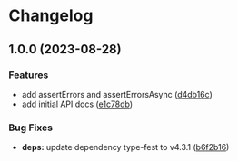 # Changelog

## 1.0.0 (2023-08-28)


### Features

* add assertErrors and assertErrorsAsync ([d4db16c](https://github.com/jeroenptrs/assert-errors/commit/d4db16c0c4f1518fb201d00e6210eb528ec36a94))
* add initial API docs ([e1c78db](https://github.com/jeroenptrs/assert-errors/commit/e1c78db883f0f6e91217dfb2743aa5b828879829))


### Bug Fixes

* **deps:** update dependency type-fest to v4.3.1 ([b6f2b16](https://github.com/jeroenptrs/assert-errors/commit/b6f2b164e6e61e519eb1526e32c33afcfeec1d48))
